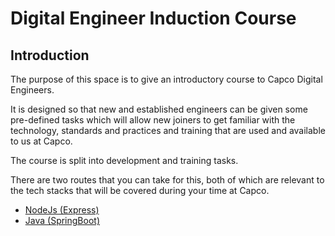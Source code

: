 # Digital Engineer Induction Course

## Introduction

The purpose of this space is to give an introductory course to Capco Digital Engineers.

It is designed so that new and established engineers can be given some pre-defined tasks which will allow new joiners to get familiar with the technology, standards and practices and training that are used and available to us at Capco.

The course is split into development and training tasks.

There are two routes that you can take for this, both of which are relevant to the tech stacks that will be covered during your time at Capco.

* [NodeJs (Express)](node/README.md)
* [Java (SpringBoot)](java/README.md)
